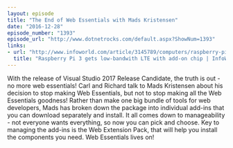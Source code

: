 ```yaml
---
layout: episode
title: "The End of Web Essentials with Mads Kristensen"
date: "2016-12-28"
episode_number: "1393"
episode_url: "http://www.dotnetrocks.com/default.aspx?ShowNum=1393"
links:
- url: "http://www.infoworld.com/article/3145789/computers/raspberry-pi-3-gets-low-bandwith-lte-with-add-on-chip.html"
  title: "Raspberry Pi 3 gets low-bandwith LTE with add-on chip | InfoWorld"
---
```


With the release of Visual Studio 2017 Release Candidate, the truth is out - no more web essentials! Carl and Richard talk to Mads Kristensen about his decision to stop making Web Essentials, but not to stop making all the Web Essentials goodness! Rather than make one big bundle of tools for web developers, Mads has broken down the package into individual add-ins that you can download separately and install. It all comes down to manageability - not everyone wants everything, so now you can pick and choose. Key to managing the add-ins is the Web Extension Pack, that will help you install the components you need. Web Essentials lives on!
